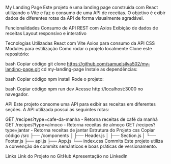 My Landing Page
Este projeto é uma landing page construída com React utilizando o Vite e faz o consumo de uma API de receitas. O objetivo é exibir dados de diferentes rotas da API de forma visualmente agradável.

Funcionalidades
Consumo de API REST com Axios
Exibição de dados de receitas
Layout responsivo e interativo

Tecnologias Utilizadas
React com Vite
Axios para consumo da API
CSS Modules para estilização
Como rodar o projeto localmente
Clone este repositório:

bash
Copiar código
git clone https://github.com/samuelsilva502/my-landing-page.git
cd my-landing-page
Instale as dependências:

bash
Copiar código
npm install
Rode o projeto:

bash
Copiar código
npm run dev
Acesse http://localhost:3000 no navegador.

API
Este projeto consome uma API para exibir as receitas em diferentes seções. A API utilizada possui as seguintes rotas:

GET /recipes?type=cafe-da-manha - Retorna receitas de café da manhã
GET /recipes?type=almoco - Retorna receitas de almoço
GET /recipes?type=jantar - Retorna receitas de jantar
Estrutura do Projeto
css
Copiar código
/src
  ├── /components
  │   ├── Header.js
  │   ├── Section.js
  │   └── Footer.js
  ├── api.js
  ├── App.js
  └── index.css
Commits
Este projeto utiliza a convenção de commits semânticos e boas práticas de versionamento.

Links
Link do Projeto no GitHub
Apresentação no LinkedIn
